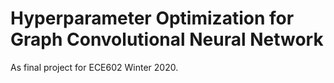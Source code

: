 Hyperparameter Optimization for Graph Convolutional Neural Network
====
As final project for ECE602 Winter 2020.
